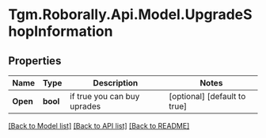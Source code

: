 # Tgm.Roborally.Api.Model.UpgradeShopInformation
## Properties

Name | Type | Description | Notes
------------ | ------------- | ------------- | -------------
**Open** | **bool** | if true you can buy uprades | [optional] [default to true]

[[Back to Model list]](../README.md#documentation-for-models) [[Back to API list]](../README.md#documentation-for-api-endpoints) [[Back to README]](../README.md)

